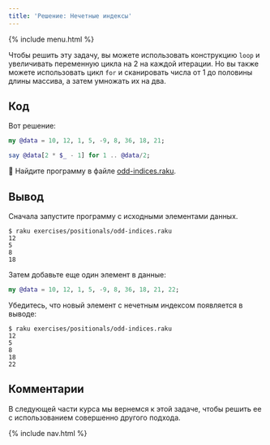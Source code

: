 ```yaml
---
title: 'Решение: Нечетные индексы'
---
```


{% include menu.html %}

Чтобы решить эту задачу, вы можете использовать конструкцию `loop` и увеличивать переменную цикла на 2 на каждой итерации. Но вы также можете использовать цикл `for` и сканировать числа от 1 до половины длины массива, а затем умножать их на два.

## Код

Вот решение:

```raku
my @data = 10, 12, 1, 5, -9, 8, 36, 18, 21;

say @data[2 * $_ - 1] for 1 .. @data/2;
```

🦋 Найдите программу в файле [odd-indices.raku](https://github.com/ash/raku-course/blob/master/exercises/positionals/odd-indices.raku).

## Вывод

Сначала запустите программу с исходными элементами данных.

```console
$ raku exercises/positionals/odd-indices.raku
12
5
8
18
```

Затем добавьте еще один элемент в данные:

```raku
my @data = 10, 12, 1, 5, -9, 8, 36, 18, 21, 22;
```

Убедитесь, что новый элемент с нечетным индексом появляется в выводе:

```console
$ raku exercises/positionals/odd-indices.raku
12
5
8
18
22
```

## Комментарии

В следующей части курса мы вернемся к этой задаче, чтобы решить ее с использованием совершенно другого подхода.

{% include nav.html %}